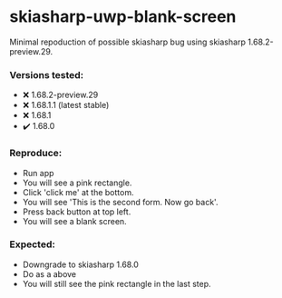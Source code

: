 # skiasharp-uwp-blank-screen

Minimal repoduction of possible skiasharp bug using skiasharp 1.68.2-preview.29.

### Versions tested:
- ❌ 1.68.2-preview.29
- ❌ 1.68.1.1 (latest stable)
- ❌ 1.68.1
- ✔️ 1.68.0

### Reproduce:
- Run app
- You will see a pink rectangle.
- Click 'click me' at the bottom.
- You will see 'This is the second form. Now go back'.
- Press back button at top left.
- You will see a blank screen.

### Expected:
- Downgrade to skiasharp 1.68.0
- Do as a above
- You will still see the pink rectangle in the last step.
